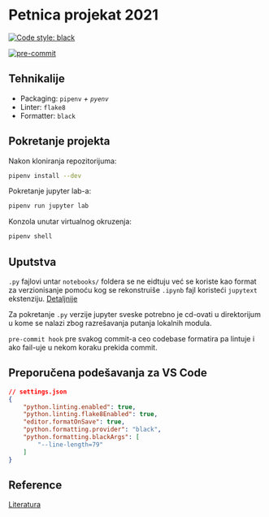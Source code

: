 # Petnica projekat 2021

[![Code style: black](https://img.shields.io/badge/code%20style-black-000000.svg)](https://github.com/psf/black)

[![pre-commit](https://img.shields.io/badge/pre--commit-enabled-brightgreen?logo=pre-commit&logoColor=white)](https://github.com/pre-commit/pre-commit)


## Tehnikalije
- Packaging: `pipenv` *+ `pyenv`*
- Linter: `flake8`
- Formatter: `black`


## Pokretanje projekta
Nakon kloniranja repozitorijuma:
```bash
pipenv install --dev
```
Pokretanje jupyter lab-a:
```bash
pipenv run jupyter lab
```
Konzola unutar virtualnog okruzenja:
```bash
pipenv shell
```

## Uputstva
`.py` fajlovi untar `notebooks/` foldera se ne eidtuju već se koriste kao format za verzionisanje pomoću kog se rekonstruiše `.ipynb` fajl koristeći `jupytext` ekstenziju. [Detaljnije](https://jupytext.readthedocs.io/en/latest/examples.html#collaborating-on-jupyter-notebooks)

Za pokretanje `.py` verzije jupyter sveske potrebno je cd-ovati u direktorijum u kome se nalazi zbog razrešavanja putanja lokalnih modula.

`pre-commit hook` pre svakog commit-a ceo codebase formatira pa lintuje i ako fail-uje u nekom koraku prekida commit.


## Preporučena podešavanja za VS Code
```json
// settings.json
{
    "python.linting.enabled": true,
    "python.linting.flake8Enabled": true,
    "editor.formatOnSave": true,
    "python.formatting.provider": "black",
    "python.formatting.blackArgs": [
        "--line-length=79"
    ]
}
```

## Reference
[Literatura](./literatura.md)
